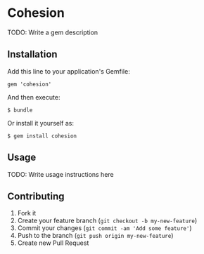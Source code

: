 # Cohesion

TODO: Write a gem description

## Installation

Add this line to your application's Gemfile:

    gem 'cohesion'

And then execute:

    $ bundle

Or install it yourself as:

    $ gem install cohesion

## Usage

TODO: Write usage instructions here

## Contributing

1. Fork it
2. Create your feature branch (`git checkout -b my-new-feature`)
3. Commit your changes (`git commit -am 'Add some feature'`)
4. Push to the branch (`git push origin my-new-feature`)
5. Create new Pull Request
